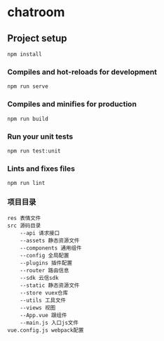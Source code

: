 # chatroom

## Project setup
```
npm install
```

### Compiles and hot-reloads for development
```
npm run serve
```

### Compiles and minifies for production
```
npm run build
```

### Run your unit tests
```
npm run test:unit
```

### Lints and fixes files
```
npm run lint
```

### 项目目录
```
res 表情文件
src 源码目录
    --api 请求接口
    --assets 静态资源文件
    --components 通用组件
    --config 全局配置
    --plugins 插件配置
    --router 路由信息
    --sdk 云信sdk
    --static 静态资源文件
    --store vuex仓库
    --utils 工具文件
    --views 视图
    --App.vue 跟组件
    --main.js 入口js文件
vue.config.js webpack配置
```